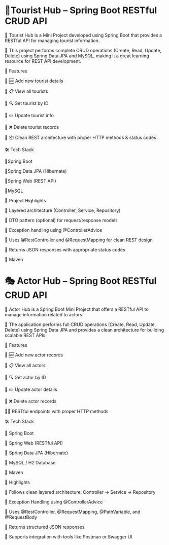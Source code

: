 # 🧳Tourist Hub – Spring Boot RESTful CRUD API

🔹 Tourist Hub is a Mini Project developed using Spring Boot that provides a RESTful API for managing tourist information. 

🔹 This project performs complete CRUD operations (Create, Read, Update, Delete) using Spring Data JPA and MySQL, making it a great learning resource for REST API development.


🌟 Features

🔹 🆕 Add new tourist details

🔹 📋 View all tourists

🔹 🔍 Get tourist by ID

🔹 ✏️ Update tourist info

🔹 ❌ Delete tourist records

🔹 📦 Clean REST architecture with proper HTTP methods & status codes


🛠 Tech Stack

🔹Spring Boot

🔹Spring Data JPA (Hibernate)

🔹Spring Web (REST API)

🔹MySQL


📌 Project Highlights

🔹 Layered architecture (Controller, Service, Repository)

🔹 DTO pattern (optional) for request/response models

🔹 Exception handling using @ControllerAdvice

🔹 Uses @RestController and @RequestMapping for clean REST design

🔹 Returns JSON responses with appropriate status codes

🔹 Maven


# 🎭 Actor Hub – Spring Boot RESTful CRUD API

🔹 Actor Hub is a Spring Boot Mini Project that offers a RESTful API to manage information related to actors.

🔹 The application performs full CRUD operations (Create, Read, Update, Delete) using Spring Data JPA and provides a clean architecture for building scalable REST APIs.


🌟 Features

🔹 🆕 Add new actor records

🔹 📋 View all actors

🔹 🔍 Get actor by ID

🔹 ✏️ Update actor details

🔹 ❌ Delete actor records

🔹📡 RESTful endpoints with proper HTTP methods


🛠 Tech Stack

🔹 Spring Boot

🔹 Spring Web (RESTful API)

🔹 Spring Data JPA (Hibernate)

🔹 MySQL / H2 Database

🔹 Maven


📌 Highlights

🔹 Follows clean layered architecture: Controller → Service → Repository

🔹 Exception Handling using @ControllerAdvice

🔹 Uses @RestController, @RequestMapping, @PathVariable, and @RequestBody

🔹 Returns structured JSON responses

🔹 Supports integration with tools like Postman or Swagger UI

